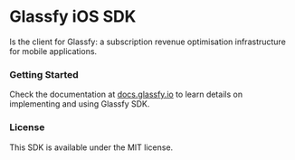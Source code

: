 # Glassfy iOS SDK

Is the client for Glassfy: a subscription revenue optimisation infrastructure for mobile applications.

### Getting Started

Check the documentation at [docs.glassfy.io](https://docs.glassfy.io/get-started/quick-start) to learn details on implementing and using Glassfy SDK.

### License

This SDK is available under the MIT license.
